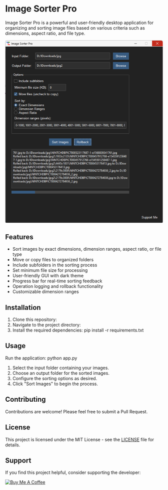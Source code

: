 # Image Sorter Pro

Image Sorter Pro is a powerful and user-friendly desktop application for organizing and sorting image files based on various criteria such as dimensions, aspect ratio, and file type.


![Screenshot](3.png)


## Features

- Sort images by exact dimensions, dimension ranges, aspect ratio, or file type
- Move or copy files to organized folders
- Include subfolders in the sorting process
- Set minimum file size for processing
- User-friendly GUI with dark theme
- Progress bar for real-time sorting feedback
- Operation logging and rollback functionality
- Customizable dimension ranges

## Installation

1. Clone this repository:
2. Navigate to the project directory:
3. Install the required dependencies:
pip install -r requirements.txt

## Usage

Run the application:
python app.py

1. Select the input folder containing your images.
2. Choose an output folder for the sorted images.
3. Configure the sorting options as desired.
4. Click "Sort Images" to begin the process.

## Contributing

Contributions are welcome! Please feel free to submit a Pull Request.

## License

This project is licensed under the MIT License - see the [LICENSE](LICENSE) file for details.

## Support

If you find this project helpful, consider supporting the developer:

[![Buy Me A Coffee](https://www.buymeacoffee.com/assets/img/custom_images/orange_img.png)](https://buymeacoffee.com/milky99)


